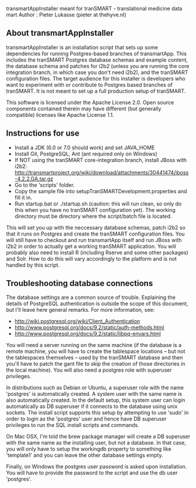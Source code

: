 transmartAppInstaller meant for  tranSMART - translational medicine data mart
Author : Pieter Lukasse  (pieter at thehyve.nl)

## About transmartAppInstaller

transmartAppInstaller is an installation script that sets up some dependencies
for running Postgres-based branches of transmartApp. This includes the tranSMART
Postgres database schemas and example content, the database schema and
patches for i2b2 (unless you are running the core integration branch, in
which case you don't need i2b2), and the tranSMART configuration files.  The
target audience for this installer is developers who want to experiment with
or contribute to Postgres based branches of tranSMART. It is not meant to
set up a full production setup of tranSMART.

This software is licensed under the Apache License 2.0.  Open source components
contained therein may have different (but generally compatible) licenses like
Apache License 1.1.


## Instructions for use

 * Install a JDK (6.0 or 7.0 should work) and set JAVA_HOME
 * Install Git, PostgreSQL, Ant (ant required only on Windows)
 * If NOT using the tranSMART core-integration branch, install JBoss with i2b2:
   http://transmartproject.org/wiki/download/attachments/30441474/jboss-4.2.2.GA.tar.gz
 * Go to the 'scripts' folder.
 * Copy the sample file into setupTranSMARTDevelopment.properties and fill it
   in.
 * Run startup.bat or ./startup.sh (caution: this will run clean, so only do
   this when you have no tranSMART configuration yet). The working directory
   must be directory where the script/batch file is located.

This will set you up with the neccessary database schemas, patch i2b2 so that
it runs on Postgres and create the tranSMART configuration files.  You will
still have to checkout and run transmartApp itself and run JBoss with i2b2 in
order to actually get a working tranSMART application. You will probably also
need to install R (including Rserve and some other packages) and Solr. How to do
this will vary accordingly to the platform and is not handled by this script.

## Troubleshooting database connections

The database settings are a common source of trouble. Explaining the details of
PostgreSQL authentication is outside the scope of this document, but I'll leave
here general remarks. For more information, see:

 * http://wiki.postgresql.org/wiki/Client_Authentication
 * http://www.postgresql.org/docs/9.2/static/auth-methods.html
 * http://www.postgresql.org/docs/9.2/static/libpq-envars.html

You will need a server running on the same machine (if the database is a remote
machine, you will have to create the tablespace locations – but not the
tablespaces themselves – used by the tranSMART database and then you'll have to
patch the gant file to skip the creation of those directories in the local
machine). You will also need a postgres role with superuser privileges.

In distributions such as Debian or Ubuntu, a superuser role with the name
'postgres' is automatically created. A system user with the same name is also
automatically created. In the default setup, this system user can login
automatically as DB superuser if it connects to the database using unix sockets.
The install script supports this setup by attempting to use 'sudo' in order to
login as the 'postgres' user and hence have DB superuser privileges to run the
SQL install scripts and commands.

On Mac OSX, I'm told the brew package manager will create a DB superuser with
the same name as the installing user, but not a database. In that case, you will
only have to setup the workingdb property to something like 'template1' and you
can leave the other database settings empty.

Finally, on Windows the postgres user password is asked upon installation. You
will have to provide the password to the script and use the db user 'postgres'.
